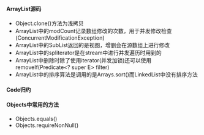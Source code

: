 #### ArrayList源码
- Object.clone()方法为浅拷贝
- ArrayList中的modCount记录数组修改的次数，用于并发修改检查(ConcurrentModificationException)
- ArrayList中的SubList返回的是视图，增删会在源数组上进行修改
- ArrayList中的spliterator是在stream中进行并发遍历时用到的
- ArrayList中删除时除了使用iterator(并发加锁)还可以使用removeIf(Predicate<? super E> filter)
- ArrayList中的排序算法是调用的是Arrays.sort()而LinkedList中没有排序方法

#### Code归约



#### Objects中常用的方法
- Objects.equals()
- Objects.requireNonNull()


